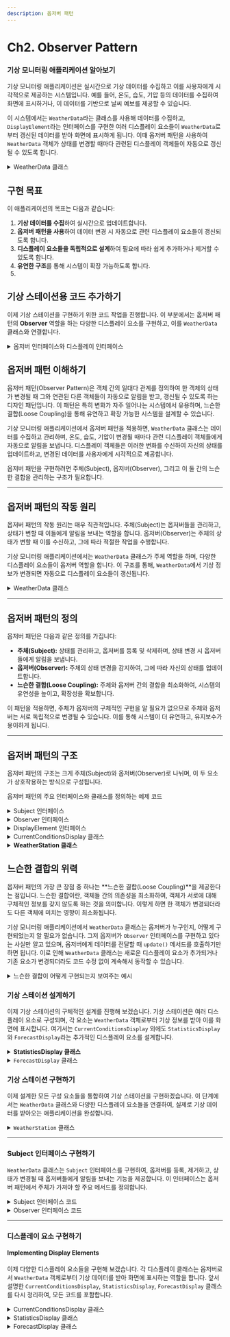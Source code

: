 ```yaml
---
description: 옵저버 패턴
---
```


# Ch2. Observer Pattern

### **기상 모니터링 애플리케이션 알아보기**

기상 모니터링 애플리케이션은 실시간으로 기상 데이터를 수집하고 이를 사용자에게 시각적으로 제공하는 시스템입니다. 예를 들어, 온도, 습도, 기압 등의 데이터를 수집하여 화면에 표시하거나, 이 데이터를 기반으로 날씨 예보를 제공할 수 있습니다.

이 시스템에서는 `WeatherData`라는 클래스를 사용해 데이터를 수집하고, `DisplayElement`라는 인터페이스를 구현한 여러 디스플레이 요소들이 `WeatherData`로부터 갱신된 데이터를 받아 화면에 표시하게 됩니다. 이때 옵저버 패턴을 사용하여 `WeatherData` 객체가 상태를 변경할 때마다 관련된 디스플레이 객체들이 자동으로 갱신될 수 있도록 합니다.

<details>

<summary>WeatherData 클래스</summary>

`WeatherData` 클래스는 기상 데이터를 저장하고 관리하는 역할을 합니다. 이 클래스는 옵저버 패턴의 **Subject** 역할을 수행하며, 옵저버 패턴의 주체로서 상태 변화가 발생할 때 등록된 옵저버들에게 변경된 상태를 알리는 역할을 합니다.

```java
import java.util.ArrayList;

public class WeatherData implements Subject {
    private ArrayList<Observer> observers;
    private float temperature;
    private float humidity;
    private float pressure;

    public WeatherData() {
        observers = new ArrayList<>();
    }

    @Override
    public void registerObserver(Observer o) {
        observers.add(o);
    }

    @Override
    public void removeObserver(Observer o) {
        observers.remove(o);
    }

    @Override
    public void notifyObservers() {
        for (Observer observer : observers) {
            observer.update(temperature, humidity, pressure);
        }
    }

    public void measurementsChanged() {
        notifyObservers();
    }

    public void setMeasurements(float temperature, float humidity, float pressure) {
        this.temperature = temperature;
        this.humidity = humidity;
        this.pressure = pressure;
        measurementsChanged();
    }

    // 기타 WeatherData 클래스 메서드
}
```

`WeatherData` 클래스는 옵저버들을 관리하기 위해 `ArrayList`를 사용하며, 기온, 습도, 기압 등의 데이터를 저장합니다. `setMeasurements()` 메서드를 호출할 때마다 `measurementsChanged()` 메서드를 통해 옵저버들에게 데이터 변경을 알립니다.

</details>

## **구현 목표**

이 애플리케이션의 목표는 다음과 같습니다:

1. **기상 데이터를 수집**하여 실시간으로 업데이트합니다.
2. **옵저버 패턴을 사용**하여 데이터 변경 시 자동으로 관련 디스플레이 요소들이 갱신되도록 합니다.
3. **디스플레이 요소들을 독립적으로 설계**하여 필요에 따라 쉽게 추가하거나 제거할 수 있도록 합니다.
4. **유연한 구조**를 통해 시스템이 확장 가능하도록 합니다.
5.

## **기상 스테이션용 코드 추가하기**

이제 기상 스테이션을 구현하기 위한 코드 작업을 진행합니다. 이 부분에서는 옵저버 패턴의 **Observer** 역할을 하는 다양한 디스플레이 요소를 구현하고, 이를 `WeatherData` 클래스와 연결합니다.

<details>

<summary>옵저버 인터페이스와 디스플레이 인터페이스</summary>



```java
public interface Observer {
    void update(float temp, float humidity, float pressure);
}

public interface DisplayElement {
    void display();
}
```

`Observer` 인터페이스는 기상 데이터를 수신하기 위한 `update()` 메서드를 정의하며, `DisplayElement` 인터페이스는 데이터를 화면에 표시하는 `display()` 메서드를 정의합니다.

</details>



## **옵저버 패턴 이해하기**

옵저버 패턴(Observer Pattern)은 객체 간의 일대다 관계를 정의하여 한 객체의 상태가 변경될 때 그와 연관된 다른 객체들이 자동으로 알림을 받고, 갱신될 수 있도록 하는 디자인 패턴입니다. 이 패턴은 특히 변화가 자주 일어나는 시스템에서 유용하며, 느슨한 결합(Loose Coupling)을 통해 유연하고 확장 가능한 시스템을 설계할 수 있습니다.

기상 모니터링 애플리케이션에서 옵저버 패턴을 적용하면, `WeatherData` 클래스는 데이터를 수집하고 관리하며, 온도, 습도, 기압이 변경될 때마다 관련 디스플레이 객체들에게 자동으로 알림을 보냅니다. 디스플레이 객체들은 이러한 변화를 수신하여 자신의 상태를 업데이트하고, 변경된 데이터를 사용자에게 시각적으로 제공합니다.

옵저버 패턴을 구현하려면 주체(Subject), 옵저버(Observer), 그리고 이 둘 간의 느슨한 결합을 관리하는 구조가 필요합니다.

***

## **옵저버 패턴의 작동 원리**

옵저버 패턴의 작동 원리는 매우 직관적입니다. 주체(Subject)는 옵저버들을 관리하고, 상태가 변할 때 이들에게 알림을 보내는 역할을 합니다. 옵저버(Observer)는 주체의 상태가 변할 때 이를 수신하고, 그에 따라 적절한 작업을 수행합니다.

기상 모니터링 애플리케이션에서는 `WeatherData` 클래스가 주체 역할을 하며, 다양한 디스플레이 요소들이 옵저버 역할을 합니다. 이 구조를 통해, `WeatherData`에서 기상 정보가 변경되면 자동으로 디스플레이 요소들이 갱신됩니다.

<details>

<summary>WeatherData 클래스</summary>

먼저, 옵저버 패턴의 주체(Subject) 역할을 하는 `WeatherData` 클래스를 작성합니다:

```java
java코드 복사import java.util.ArrayList;
import java.util.List;

public class WeatherData implements Subject {
    private List<Observer> observers;
    private float temperature;
    private float humidity;
    private float pressure;

    public WeatherData() {
        observers = new ArrayList<>();
    }

    @Override
    public void registerObserver(Observer o) {
        observers.add(o);
    }

    @Override
    public void removeObserver(Observer o) {
        observers.remove(o);
    }

    @Override
    public void notifyObservers() {
        for (Observer observer : observers) {
            observer.update(temperature, humidity, pressure);
        }
    }

    public void measurementsChanged() {
        notifyObservers();
    }

    public void setMeasurements(float temperature, float humidity, float pressure) {
        this.temperature = temperature;
        this.humidity = humidity;
        this.pressure = pressure;
        measurementsChanged();
    }

    // 기타 WeatherData 메서드
}
```

위 코드에서 `WeatherData` 클래스는 주체(Subject)로서 옵저버들을 관리합니다. 옵저버들은 리스트(`ArrayList`)에 저장되며, `notifyObservers()` 메서드에서 상태가 변경될 때 모든 옵저버들에게 변경된 데이터를 알립니다.

옵저버들은 `update()` 메서드를 통해 새로운 데이터를 수신하며, 이를 바탕으로 자신의 상태를 갱신합니다.

</details>

***

## **옵저버 패턴의 정의**

옵저버 패턴은 다음과 같은 정의를 가집니다:

* **주체(Subject):** 상태를 관리하고, 옵저버를 등록 및 삭제하며, 상태 변경 시 옵저버들에게 알림을 보냅니다.
* **옵저버(Observer):** 주체의 상태 변경을 감지하여, 그에 따라 자신의 상태를 업데이트합니다.
* **느슨한 결합(Loose Coupling):** 주체와 옵저버 간의 결합을 최소화하여, 시스템의 유연성을 높이고, 확장성을 확보합니다.

이 패턴을 적용하면, 주체가 옵저버의 구체적인 구현을 알 필요가 없으므로 주체와 옵저버는 서로 독립적으로 변경될 수 있습니다. 이를 통해 시스템이 더 유연하고, 유지보수가 용이하게 됩니다.

***



## **옵저버 패턴의 구조**

옵저버 패턴의 구조는 크게 주체(Subject)와 옵저버(Observer)로 나뉘며, 이 두 요소가 상호작용하는 방식으로 구성됩니다.&#x20;

옵저버 패턴의 주요 인터페이스와 클래스를 정의하는 예제 코드

<details>

<summary>Subject 인터페이스</summary>

주체(Subject) 인터페이스는 옵저버를 등록, 삭제, 알림을 보내는 메서드를 정의합니다:

```java
public interface Subject {
    void registerObserver(Observer o);
    void removeObserver(Observer o);
    void notifyObservers();
}
```

</details>

<details>

<summary>Observer 인터페이스</summary>

옵저버(Observer) 인터페이스는 주체로부터 상태 변경을 통지받을 때 호출되는 `update()` 메서드를 정의합니다:

```java
public interface Observer {
    void update(float temp, float humidity, float pressure);
}
```

</details>

<details>

<summary>DisplayElement 인터페이스</summary>

디스플레이 요소를 위한 `DisplayElement` 인터페이스는 데이터를 화면에 표시하는 `display()` 메서드를 정의합니다:

```java
public interface DisplayElement {
    void display();
}
```

</details>

<details>

<summary>CurrentConditionsDisplay 클래스</summary>

이제 옵저버 인터페이스를 구현한 `CurrentConditionsDisplay` 클래스를 작성해 보겠습니다. 이 클래스는 주체의 상태가 변경될 때 업데이트되며, 현재 조건을 화면에 출력합니다.

```java
public class CurrentConditionsDisplay implements Observer, DisplayElement {
    private float temperature;
    private float humidity;
    private Subject weatherData;

    public CurrentConditionsDisplay(Subject weatherData) {
        this.weatherData = weatherData;
        weatherData.registerObserver(this);
    }

    @Override
    public void update(float temperature, float humidity, float pressure) {
        this.temperature = temperature;
        this.humidity = humidity;
        display();
    }

    @Override
    public void display() {
        System.out.println("Current conditions: " + temperature + "F degrees and " + humidity + "% humidity");
    }
}
```

이 클래스는 주체 `WeatherData`에 옵저버로 등록되어, 기상 데이터가 변경될 때마다 `update()` 메서드가 호출되어 상태를 갱신하고, 그 상태를 `display()` 메서드를 통해 화면에 출력합니다.

</details>

<details>

<summary> <strong>WeatherStation 클래스</strong></summary>

마지막으로, `WeatherStation` 클래스를 통해 모든 요소들을 통합하여 기상 모니터링 애플리케이션을 완성합니다:

```java
public class WeatherStation {
    public static void main(String[] args) {
        WeatherData weatherData = new WeatherData();

        CurrentConditionsDisplay currentDisplay = new CurrentConditionsDisplay(weatherData);

        weatherData.setMeasurements(80, 65, 30.4f);
        weatherData.setMeasurements(82, 70, 29.2f);
        weatherData.setMeasurements(78, 90, 29.2f);
    }
}
```

`WeatherStation` 클래스에서는 `WeatherData` 객체를 생성하고, `CurrentConditionsDisplay` 객체를 옵저버로 등록합니다. 그 후, 기상 데이터가 변경될 때마다 `setMeasurements()` 메서드를 통해 새로운 데이터를 설정하고, 자동으로 디스플레이가 업데이트되는 것을 확인할 수 있습니다.

</details>



## **느슨한 결합의 위력**

옵저버 패턴의 가장 큰 장점 중 하나는 \*\*느슨한 결합(Loose Coupling)\*\*을 제공한다는 점입니다. 느슨한 결합이란, 객체들 간의 의존성을 최소화하여, 객체가 서로에 대해 구체적인 정보를 갖지 않도록 하는 것을 의미합니다. 이렇게 하면 한 객체가 변경되더라도 다른 객체에 미치는 영향이 최소화됩니다.

기상 모니터링 애플리케이션에서 `WeatherData` 클래스는 옵저버가 누구인지, 어떻게 구현되었는지 알 필요가 없습니다. 그저 옵저버가 `Observer` 인터페이스를 구현하고 있다는 사실만 알고 있으며, 옵저버에게 데이터를 전달할 때 `update()` 메서드를 호출하기만 하면 됩니다. 이로 인해 `WeatherData` 클래스는 새로운 디스플레이 요소가 추가되거나 기존 요소가 변경되더라도 코드 수정 없이 계속해서 동작할 수 있습니다.

<details>

<summary>느슨한 결합이 어떻게 구현되는지 보여주는 예시</summary>

```java
public interface Observer {
    void update(float temp, float humidity, float pressure);
}

public interface Subject {
    void registerObserver(Observer o);
    void removeObserver(Observer o);
    void notifyObservers();
}

public class WeatherData implements Subject {
    private List<Observer> observers;
    private float temperature;
    private float humidity;
    private float pressure;

    public WeatherData() {
        observers = new ArrayList<>();
    }

    @Override
    public void registerObserver(Observer o) {
        observers.add(o);
    }

    @Override
    public void removeObserver(Observer o) {
        observers.remove(o);
    }

    @Override
    public void notifyObservers() {
        for (Observer observer : observers) {
            observer.update(temperature, humidity, pressure);
        }
    }

    public void measurementsChanged() {
        notifyObservers();
    }

    public void setMeasurements(float temperature, float humidity, float pressure) {
        this.temperature = temperature;
        this.humidity = humidity;
        this.pressure = pressure;
        measurementsChanged();
    }
}
```



</details>



### **기상 스테이션 설계하기**

이제 기상 스테이션의 구체적인 설계를 진행해 보겠습니다. 기상 스테이션은 여러 디스플레이 요소로 구성되며, 각 요소는 `WeatherData` 객체로부터 기상 정보를 받아 이를 화면에 표시합니다. 여기서는 `CurrentConditionsDisplay` 외에도 `StatisticsDisplay`와 `ForecastDisplay`라는 추가적인 디스플레이 요소를 설계합니다.

<details>

<summary><strong>StatisticsDisplay 클래스</strong></summary>

`StatisticsDisplay` 클래스는 온도에 대한 통계를 계산하여 화면에 출력합니다. 이 클래스는 `Observer`와 `DisplayElement` 인터페이스를 구현합니다.

```java
public class StatisticsDisplay implements Observer, DisplayElement {
    private float maxTemp = 0.0f;
    private float minTemp = 200;
    private float tempSum= 0.0f;
    private int numReadings;
    private Subject weatherData;

    public StatisticsDisplay(Subject weatherData) {
        this.weatherData = weatherData;
        weatherData.registerObserver(this);
    }

    @Override
    public void update(float temp, float humidity, float pressure) {
        tempSum += temp;
        numReadings++;

        if (temp > maxTemp) {
            maxTemp = temp;
        }

        if (temp < minTemp) {
            minTemp = temp;
        }

        display();
    }

    @Override
    public void display() {
        System.out.println("Avg/Max/Min temperature = " + (tempSum / numReadings)
            + "/" + maxTemp + "/" + minTemp);
    }
}
```

`StatisticsDisplay` 클래스는 `WeatherData`로부터 기상 데이터를 받아 평균, 최고, 최저 온도를 계산하고 이를 출력합니다. 이 클래스도 역시 `WeatherData`와 느슨하게 결합되어 있으며, 변경이 필요할 경우 독립적으로 수정할 수 있습니다.



</details>

<details>

<summary><code>ForecastDisplay</code> 클래스</summary>

기압 데이터를 기반으로 간단한 날씨 예측을 제공합니다. 이 클래스도 `Observer`와 `DisplayElement` 인터페이스를 구현합니다.

```java
public class ForecastDisplay implements Observer, DisplayElement {
    private float currentPressure = 29.92f;  
    private float lastPressure;
    private Subject weatherData;

    public ForecastDisplay(Subject weatherData) {
        this.weatherData = weatherData;
        weatherData.registerObserver(this);
    }

    @Override
    public void update(float temp, float humidity, float pressure) {
        lastPressure = currentPressure;
        currentPressure = pressure;

        display();
    }

    @Override
    public void display() {
        System.out.print("Forecast: ");
        if (currentPressure > lastPressure) {
            System.out.println("Improving weather on the way!");
        } else if (currentPressure == lastPressure) {
            System.out.println("More of the same");
        } else if (currentPressure < lastPressure) {
            System.out.println("Watch out for cooler, rainy weather");
        }
    }
}
```

`ForecastDisplay` 클래스는 기압을 사용하여 단순한 날씨 예측을 제공합니다. 기압이 상승하면 날씨가 좋아질 것으로, 하락하면 나빠질 것으로 예측합니다. 이 클래스 또한 `WeatherData`와 느슨하게 결합되어 있으며, 쉽게 확장하거나 수정할 수 있습니다.



</details>



### **기상 스테이션 구현하기**

이제 설계한 모든 구성 요소들을 통합하여 기상 스테이션을 구현하겠습니다. 이 단계에서는 `WeatherData` 클래스와 다양한 디스플레이 요소들을 연결하여, 실제로 기상 데이터를 받아오는 애플리케이션을 완성합니다.

<details>

<summary><code>WeatherStation</code> 클래스</summary>

이 클래스는 `WeatherData` 객체를 생성하고, 여러 디스플레이 요소를 옵저버로 등록하며, 기상 데이터가 변경될 때마다 디스플레이가 자동으로 업데이트되도록 설정합니다.

```java
public class WeatherStation {
    public static void main(String[] args) {
        // WeatherData 객체 생성
        WeatherData weatherData = new WeatherData();

        // 디스플레이 요소 생성 및 옵저버로 등록
        CurrentConditionsDisplay currentDisplay = new CurrentConditionsDisplay(weatherData);
        StatisticsDisplay statisticsDisplay = new StatisticsDisplay(weatherData);
        ForecastDisplay forecastDisplay = new ForecastDisplay(weatherData);

        // 기상 데이터 설정 및 갱신
        weatherData.setMeasurements(80, 65, 30.4f);
        weatherData.setMeasurements(82, 70, 29.2f);
        weatherData.setMeasurements(78, 90, 29.2f);
    }
}
```

#### **코드 설명**

* **WeatherData 객체 생성:** `WeatherData` 클래스는 기상 데이터를 관리하고, 옵저버들에게 알림을 보내는 주체(Subject) 역할을 합니다.

<!---->

* **디스플레이 요소 생성 및 등록:** `CurrentConditionsDisplay`, `StatisticsDisplay`, `ForecastDisplay`와 같은 디스플레이 클래스들은 옵저버(Observer) 역할을 합니다. 이들은 생성될 때 `WeatherData` 객체에 자신을 옵저버로 등록합니다.

<!---->

* **기상 데이터 설정 및 갱신:** `setMeasurements()` 메서드를 호출하여 기상 데이터를 갱신할 때마다, `WeatherData` 객체는 등록된 모든 옵저버들에게 알림을 보내고, 각 디스플레이 요소는 자신의 화면을 갱신합니다.

</details>

***

### **Subject 인터페이스 구현하기**

`WeatherData` 클래스는 `Subject` 인터페이스를 구현하여, 옵저버를 등록, 제거하고, 상태가 변경될 때 옵저버들에게 알림을 보내는 기능을 제공합니다. 이 인터페이스는 옵저버 패턴에서 주체가 가져야 할 주요 메서드를 정의합니다.

<details>

<summary>Subject 인터페이스 코드</summary>

```java
public interface Subject {
    void registerObserver(Observer o);
    void removeObserver(Observer o);
    void notifyObservers();
}
```



</details>

<details>

<summary>Observer 인터페이스 코드</summary>

옵저버 인터페이스도 간단히 정리하겠습니다. 각 옵저버는 이 인터페이스를 구현하며, `update()` 메서드를 통해 주체로부터 상태 변경을 통지받습니다.

```java
public interface Observer {
    void update(float temp, float humidity, float pressure);
}
```



</details>



***

### **디스플레이 요소 구현하기**

#### **Implementing Display Elements**

이제 다양한 디스플레이 요소들을 구현해 보겠습니다. 각 디스플레이 클래스는 옵저버로서 `WeatherData` 객체로부터 기상 데이터를 받아 화면에 표시하는 역할을 합니다. 앞서 설명한 `CurrentConditionsDisplay`, `StatisticsDisplay`, `ForecastDisplay` 클래스를 다시 정리하여, 모든 코드를 포함합니다.

<details>

<summary>CurrentConditionsDisplay 클래스</summary>

```java
public class CurrentConditionsDisplay implements Observer, DisplayElement {
    private float temperature;
    private float humidity;
    private Subject weatherData;

    public CurrentConditionsDisplay(Subject weatherData) {
        this.weatherData = weatherData;
        weatherData.registerObserver(this);
    }

    @Override
    public void update(float temperature, float humidity, float pressure) {
        this.temperature = temperature;
        this.humidity = humidity;
        display();
    }

    @Override
    public void display() {
        System.out.println("Current conditions: " + temperature + "F degrees and " + humidity + "% humidity");
    }
}
```

`CurrentConditionsDisplay`는 현재 온도와 습도를 화면에 표시하는 역할을 합니다.



</details>

<details>

<summary>StatisticsDisplay 클래스</summary>

```java
public class StatisticsDisplay implements Observer, DisplayElement {
    private float maxTemp = 0.0f;
    private float minTemp = 200;
    private float tempSum = 0.0f;
    private int numReadings;
    private Subject weatherData;

    public StatisticsDisplay(Subject weatherData) {
        this.weatherData = weatherData;
        weatherData.registerObserver(this);
    }

    @Override
    public void update(float temperature, float humidity, float pressure) {
        tempSum += temperature;
        numReadings++;

        if (temperature > maxTemp) {
            maxTemp = temperature;
        }

        if (temperature < minTemp) {
            minTemp = temperature;
        }

        display();
    }

    @Override
    public void display() {
        System.out.println("Avg/Max/Min temperature = " + (tempSum / numReadings)
            + "/" + maxTemp + "/" + minTemp);
    }
}
```

`StatisticsDisplay`는 온도의 평균, 최고, 최저 값을 계산하여 화면에 표시하는 역할을 합니다.



</details>

<details>

<summary>ForecastDisplay 클래스</summary>

```java
public class ForecastDisplay implements Observer, DisplayElement {
    private float currentPressure = 29.92f;  
    private float lastPressure;
    private Subject weatherData;

    public ForecastDisplay(Subject weatherData) {
        this.weatherData = weatherData;
        weatherData.registerObserver(this);
    }

    @Override
    public void update(float temperature, float humidity, float pressure) {
        lastPressure = currentPressure;
        currentPressure = pressure;

        display();
    }

    @Override
    public void display() {
        System.out.print("Forecast: ");
        if (currentPressure > lastPressure) {
            System.out.println("Improving weather on the way!");
        } else if (currentPressure == lastPressure) {
            System.out.println("More of the same");
        } else if (currentPressure < lastPressure) {
            System.out.println("Watch out for cooler, rainy weather");
        }
    }
}
```

`ForecastDisplay`는 기압 데이터를 기반으로 날씨를 예측하여 화면에 표시하는 역할을 합니다.

</details>

####

